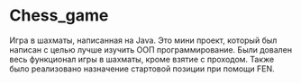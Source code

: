 # Chess_game
Игра в шахматы, написанная на Java. Это мини проект, который был написан с целью лучше изучить ООП программирование. Были довален весь функционал игры в шахматы, кроме взятие с проходом. Также было реализовано назначение стартовой позиции при помощи FEN.

